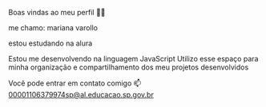 Boas vindas ao meu perfil 💙💙

me chamo: mariana varollo

estou estudando na alura 

Estou me desenvolvendo na linguagem JavaScript
Utilizo esse espaço para minha organização e compartilhamento dos meu projetos desenvolvidos

Você pode entrar em contato comigo 📫
00001106379974sp@al.educacao.sp.gov.br 
